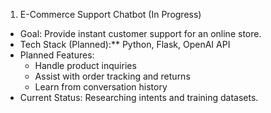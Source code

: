 1. E-Commerce Support Chatbot (In Progress)
- Goal: Provide instant customer support for an online store.
- Tech Stack (Planned):** Python, Flask, OpenAI API
- Planned Features:
  - Handle product inquiries
  - Assist with order tracking and returns
  - Learn from conversation history
- Current Status: Researching intents and training datasets.
